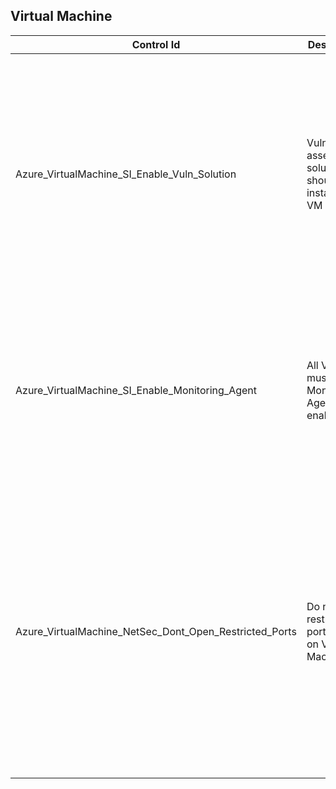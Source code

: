 ## Virtual Machine

| Control Id | Description | API & Property | Logic |
|------------|-------------------------|----------------|-------|
| Azure_VirtualMachine_SI_Enable_Vuln_Solution | Vulnerability assessment solution should be installed on VM | <b>API:</b><br>/subscriptions/{subscriptionId}/resourceGroups/<br>{resourceGroupName}/providers/Microsoft.Compute<br>/virtualMachines/{vmName}/extensions?api-version=2019-07-01<br><br><b>Property:</b><br>properties/publisher<br>properties/type<br>| <b>Passed: </b><br>Required vulnerability assessment solution is present in VM.<br><b>Failed: </b><br>Required vulnerability assessment solution is not present in VM.<br><b>NotApplicable: </b><br>VM instance is part of AKS or ADB cluster.<br><b>Not Scanned: </b><br>VM OS type is null or empty. |
| Azure_VirtualMachine_SI_Enable_Monitoring_Agent | All VMs must have Monitoring Agent enabled | <b>API:</b><br>/subscriptions/{subscriptionId}/resourceGroups/<br>{resourceGroupName}/providers/Microsoft.Compute<br>/virtualMachines/{vmName}/extensions?api-version=2019-07-01<br><br><b>Property:</b><br>properties/publisher<br>properties/type<br>| <b>Passed: </b><br>All required extensions are present in VM<br><b>Failed: </b><br>One or more required extensions are missing in VM.<br><b>NotApplicable: </b><br>VM is part of ADB cluster.<br><b>Not Scanned: </b><br>VM OS type is null or empty. |
| Azure_VirtualMachine_NetSec_Dont_Open_Restricted_Ports | Do not leave restricted ports open on Virtual Machines | <b>API:</b><br>/subscriptions/{subscriptionId}/providers/Microsoft.<br>Security/jitNetworkAccessPolicies?api-version=2020-01-01<br><br><b>Property:</b><br>properties/virtualMachines/ports<br><br><b>API:</b><br>/subscriptions/{subscriptionId}/providers/Microsoft.<br>Network/networkSecurityGroups?api-version=2019-04-01"<br><br><b>Property:</b><br>properties.destinationPortRange<br><br><b>API:</b><br>/subscriptions/{subscriptionId}/providers/Microsoft.<br>Network/virtualNetworks?api-version=2019-11-01<br><br><b>Property:</b><br>properties/networkSecurityGroup/id| <b>Passed: </b><br>NSG is configured and no inbound port is open or NSG is configured and no restricted ports are open<br><b>Failed: </b><br>No NSG is configured on VM or NSG is configured but restricted ports are open.<br><b>NotApplicable: </b><br>VM instance is part of ADB cluster.|